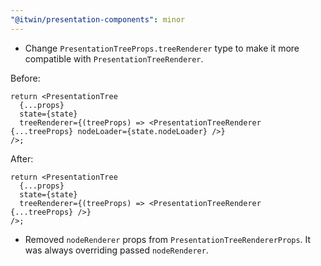 ```yaml
---
"@itwin/presentation-components": minor
---
```


- Change `PresentationTreeProps.treeRenderer` type to make it more compatible with `PresentationTreeRenderer`.

Before:

```tsx
return <PresentationTree
  {...props}
  state={state}
  treeRenderer={(treeProps) => <PresentationTreeRenderer {...treeProps} nodeLoader={state.nodeLoader} />}
/>;
```

After:

```tsx
return <PresentationTree
  {...props}
  state={state}
  treeRenderer={(treeProps) => <PresentationTreeRenderer {...treeProps} />}
/>;
```

- Removed `nodeRenderer` props from `PresentationTreeRendererProps`. It was always overriding passed `nodeRenderer`.
